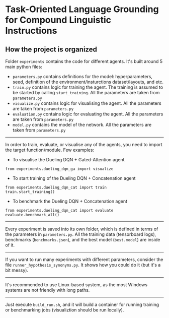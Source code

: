 # Task-Oriented Language Grounding for Compound Linguistic Instructions


## How the project is organized

Folder ```experiments``` contains the code for different agents. It's built around 5 main python files:
- ```parameters.py``` contains definitions for the model: hyperparameters, seed, definition of the environment/insturctions dataset/layouts, and etc.
- ```train.py``` contains logic for training the agent. The training is assumed to be started by calling ```start_training```. All the parameters are taken from ```parameters.py```
- ```visualize.py``` contains logic for visualising the agent. All the parameters are taken from ```parameters.py```
- ```evaluation.py``` contains logic for evaluating the agent. All the parameters are taken from ```parameters.py```
- ```model.py``` contains the model of the network. All the parameters are taken from ```parameters.py```
------

In order to train, evaluate, or visualise any of the agents, you need to import the target function/module. Few examples: 

- To visualise the Dueling DQN + Gated-Attention agent
```
from experiments.dueling_dqn_ga import visualize
```
- To start training of the Dueling DQN + Concatenation agent
```
from experiments.dueling_dqn_cat import train
train.start_training()
```
- To benchmark the Dueling DQN + Concatenation agent
```
from experiments.dueling_dqn_cat import evaluate
evaluate.benchmark_all()
```
------

Every experiment is saved into its own folder, which is defined in terms of the parameters in ```parameters.py```. All the training data (tensorboard logs), benchmarks (```benchmarks.json```), and the best model (```best.model```) are inside of it.

------

If you want to run many experiments with different parameters, consider the file ```runner_hypothesis_synonyms.py```. It shows how you could do it (but it's a bit messy).

------
It's recommended to use Linux-based system, as the most Windows systems are not friendly with long paths. 

------
Just execute ```build_run.sh```, and it will build a container for running training or benchmarking jobs (visualiztion should be run locally).
